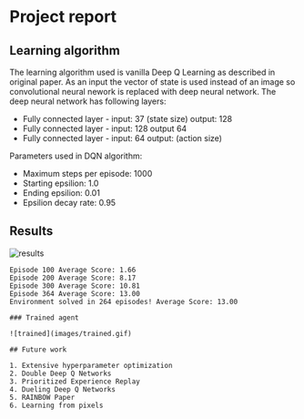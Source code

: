 # Project report

## Learning algorithm

The learning algorithm used is vanilla Deep Q Learning as described in original paper. As an input the vector of state is used instead of an image so convolutional neural nework is replaced with deep neural network. The deep neural network has following layers:

- Fully connected layer - input: 37 (state size) output: 128
- Fully connected layer - input: 128 output 64
- Fully connected layer - input: 64 output: (action size)

Parameters used in DQN algorithm:

- Maximum steps per episode: 1000
- Starting epsilion: 1.0
- Ending epsilion: 0.01
- Epsilion decay rate: 0.95

## Results

![results](images/results.png)

```
Episode 100	Average Score: 1.66
Episode 200	Average Score: 8.17
Episode 300	Average Score: 10.81
Episode 364	Average Score: 13.00
Environment solved in 264 episodes!	Average Score: 13.00

### Trained agent

![trained](images/trained.gif)

## Future work

1. Extensive hyperparameter optimization
2. Double Deep Q Networks
3. Prioritized Experience Replay
4. Dueling Deep Q Networks
5. RAINBOW Paper
6. Learning from pixels